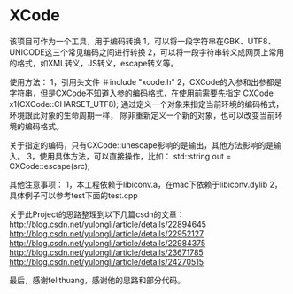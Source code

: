 # XCode

该项目可作为一个工具，用于编码转换
1，可以将一段字符串在GBK、UTF8、UNICODE这三个常见编码之间进行转换
2，可以将一段字符串转义成网页上常用的格式，如XML转义，JS转义，escape转义等。

使用方法：
1，引用头文件
	＃include "xcode.h"
2，CXCode的入参和出参都是字符串，但是CXCode不知道入参的编码格式，在使用前需要先指定
	CXCode x1(CXCode::CHARSET_UTF8);
   通过定义一个对象来指定当前环境的编码格式，环境跟此对象的生命周期一样，
   除非重新定义一个新的对象，也可以改变当前环境的编码格式。

   关于指定的编码，只有CXCode::unescape影响的是输出，其他方法影响的是输入。 
3，使用具体方法，可以直接操作，比如：
	std::string out = CXCode::escape(src);

其他注意事项：
1，本工程依赖于libiconv.a，在mac下依赖于libiconv.dylib
2，具体例子可以参考test下面的test.cpp  	


关于此Project的思路整理到以下几篇csdn的文章：
http://blog.csdn.net/yulongli/article/details/22894645
http://blog.csdn.net/yulongli/article/details/22952127
http://blog.csdn.net/yulongli/article/details/22984375
http://blog.csdn.net/yulongli/article/details/23671785
http://blog.csdn.net/yulongli/article/details/24270515

最后，感谢felithuang，感谢他的思路和部分代码。